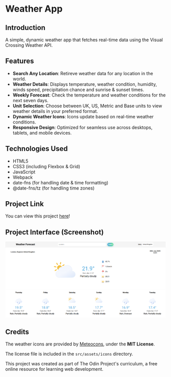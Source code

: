 # Weather App

## Introduction
A simple, dynamic weather app that fetches real-time data using the Visual Crossing Weather API.

## Features
* __Search Any Location__: Retireve weather data for any location in the world.
* __Weather Details__: Displays temperature, weather condition, humidity, winds speed, precipitation chance and sunrise & sunset times.
* __Weekly Forecast__: Check the temperature and weather conditions for the next seven days.
* __Unit Selection__: Choose between UK, US, Metric and Base units to view weather details in your preferred format.
* __Dynamic Weather Icons__: Icons update based on real-time weather conditions.
* __Responsive Design__: Optimized for seamless use across desktops, tablets, and mobile devices.

## Technologies Used
* HTML5
* CSS3 (including Flexbox & Grid)
* JavaScript
* Webpack
* date-fns (for handling date & time formatting)
* @date-fns/tz (for handling time zones)

## Project Link
You can view this project [here](https://alexs1302.github.io/weather-app/)!

## Project Interface (Screenshot)
![Screenshot of the Project](./src/assets/images/weather-app-preview.png)

## Credits
The weather icons are provided by [Meteocons](https://github.com/basmilius/weather-icons), under the __MIT License__.

The license file is included in the ```src/assets/icons``` directory.

This project was created as part of The Odin Project's curriculum, a free online resource for learning web development.
